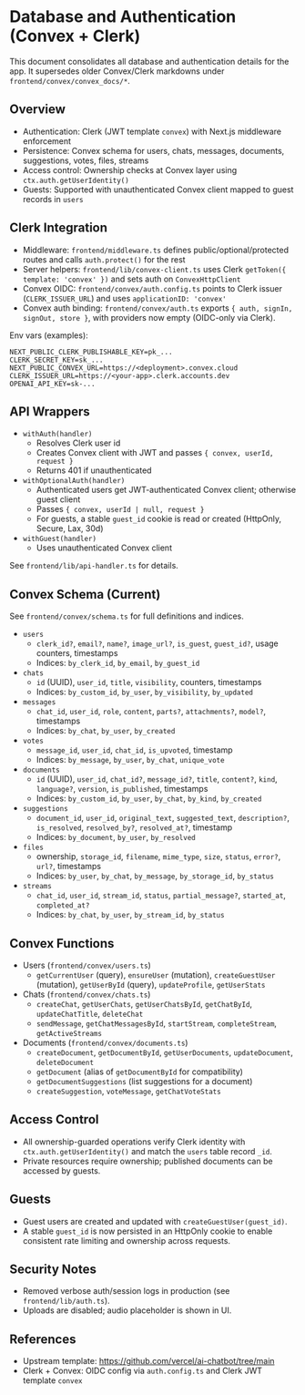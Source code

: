 # Database and Authentication (Convex + Clerk)

This document consolidates all database and authentication details for the app. It supersedes older Convex/Clerk markdowns under `frontend/convex/convex_docs/*`.

## Overview

- Authentication: Clerk (JWT template `convex`) with Next.js middleware enforcement
- Persistence: Convex schema for users, chats, messages, documents, suggestions, votes, files, streams
- Access control: Ownership checks at Convex layer using `ctx.auth.getUserIdentity()`
- Guests: Supported with unauthenticated Convex client mapped to guest records in `users`

## Clerk Integration

- Middleware: `frontend/middleware.ts` defines public/optional/protected routes and calls `auth.protect()` for the rest
- Server helpers: `frontend/lib/convex-client.ts` uses Clerk `getToken({ template: 'convex' })` and sets auth on `ConvexHttpClient`
- Convex OIDC: `frontend/convex/auth.config.ts` points to Clerk issuer (`CLERK_ISSUER_URL`) and uses `applicationID: 'convex'`
- Convex auth binding: `frontend/convex/auth.ts` exports `{ auth, signIn, signOut, store }`, with providers now empty (OIDC-only via Clerk).

Env vars (examples):

```
NEXT_PUBLIC_CLERK_PUBLISHABLE_KEY=pk_...
CLERK_SECRET_KEY=sk_...
NEXT_PUBLIC_CONVEX_URL=https://<deployment>.convex.cloud
CLERK_ISSUER_URL=https://<your-app>.clerk.accounts.dev
OPENAI_API_KEY=sk-...
```

## API Wrappers

- `withAuth(handler)`
  - Resolves Clerk user id
  - Creates Convex client with JWT and passes `{ convex, userId, request }`
  - Returns 401 if unauthenticated
- `withOptionalAuth(handler)`
  - Authenticated users get JWT-authenticated Convex client; otherwise guest client
  - Passes `{ convex, userId | null, request }`
  - For guests, a stable `guest_id` cookie is read or created (HttpOnly, Secure, Lax, 30d)
- `withGuest(handler)`
  - Uses unauthenticated Convex client

See `frontend/lib/api-handler.ts` for details.

## Convex Schema (Current)

See `frontend/convex/schema.ts` for full definitions and indices.

- `users`
  - `clerk_id?`, `email?`, `name?`, `image_url?`, `is_guest`, `guest_id?`, usage counters, timestamps
  - Indices: `by_clerk_id`, `by_email`, `by_guest_id`
- `chats`
  - `id` (UUID), `user_id`, `title`, `visibility`, counters, timestamps
  - Indices: `by_custom_id`, `by_user`, `by_visibility`, `by_updated`
- `messages`
  - `chat_id`, `user_id`, `role`, `content`, `parts?`, `attachments?`, `model?`, timestamps
  - Indices: `by_chat`, `by_user`, `by_created`
- `votes`
  - `message_id`, `user_id`, `chat_id`, `is_upvoted`, timestamp
  - Indices: `by_message`, `by_user`, `by_chat`, `unique_vote`
- `documents`
  - `id` (UUID), `user_id`, `chat_id?`, `message_id?`, `title`, `content?`, `kind`, `language?`, `version`, `is_published`, timestamps
  - Indices: `by_custom_id`, `by_user`, `by_chat`, `by_kind`, `by_created`
- `suggestions`
  - `document_id`, `user_id`, `original_text`, `suggested_text`, `description?`, `is_resolved`, `resolved_by?`, `resolved_at?`, timestamp
  - Indices: `by_document`, `by_user`, `by_resolved`
- `files`
  - ownership, `storage_id`, `filename`, `mime_type`, `size`, `status`, `error?`, `url?`, timestamps
  - Indices: `by_user`, `by_chat`, `by_message`, `by_storage_id`, `by_status`
- `streams`
  - `chat_id`, `user_id`, `stream_id`, `status`, `partial_message?`, `started_at`, `completed_at?`
  - Indices: `by_chat`, `by_user`, `by_stream_id`, `by_status`

## Convex Functions

- Users (`frontend/convex/users.ts`)
  - `getCurrentUser` (query), `ensureUser` (mutation), `createGuestUser` (mutation), `getUserById` (query), `updateProfile`, `getUserStats`
- Chats (`frontend/convex/chats.ts`)
  - `createChat`, `getUserChats`, `getUserChatsById`, `getChatById`, `updateChatTitle`, `deleteChat`
  - `sendMessage`, `getChatMessagesById`, `startStream`, `completeStream`, `getActiveStreams`
- Documents (`frontend/convex/documents.ts`)
  - `createDocument`, `getDocumentById`, `getUserDocuments`, `updateDocument`, `deleteDocument`
  - `getDocument` (alias of `getDocumentById` for compatibility)
  - `getDocumentSuggestions` (list suggestions for a document)
  - `createSuggestion`, `voteMessage`, `getChatVoteStats`

## Access Control

- All ownership-guarded operations verify Clerk identity with `ctx.auth.getUserIdentity()` and match the `users` table record `_id`.
- Private resources require ownership; published documents can be accessed by guests.

## Guests

- Guest users are created and updated with `createGuestUser(guest_id)`.
- A stable `guest_id` is now persisted in an HttpOnly cookie to enable consistent rate limiting and ownership across requests.

## Security Notes

- Removed verbose auth/session logs in production (see `frontend/lib/auth.ts`).
- Uploads are disabled; audio placeholder is shown in UI.

## References

- Upstream template: <https://github.com/vercel/ai-chatbot/tree/main>
- Clerk + Convex: OIDC config via `auth.config.ts` and Clerk JWT template `convex`
